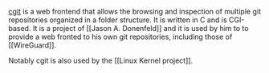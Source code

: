 [cgit](https://git.zx2c4.com/cgit/about) is a web frontend that allows the browsing and inspection of multiple git repositories organized in a folder structure. It is written in C and is CGI-based. It is a project of [[Jason A. Donenfeld]] and it is used by him to to provide a web fronted to his own git repositories, including those of [[WireGuard]].

Notably cgit is also used by the [[Linux Kernel project]].